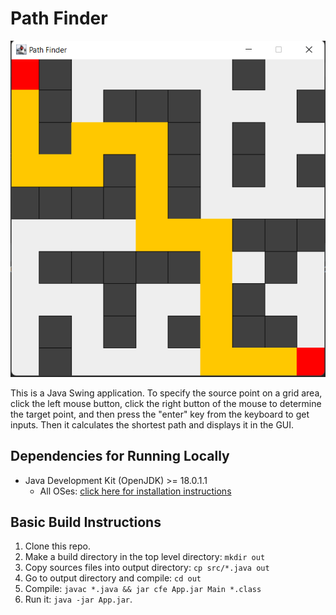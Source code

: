 # Path Finder

![Pathfinder Screenshot](res/Screenshot.png)

This is a Java Swing application. To specify the source point on a grid area, click the left mouse button, click the right button of the mouse to determine the target point, and then press the "enter" key from the keyboard to get inputs. Then it calculates the shortest path and displays it in the GUI.
## Dependencies for Running Locally
* Java Development Kit (OpenJDK) >= 18.0.1.1
    * All OSes: [click here for installation instructions](https://openjdk.java.net/install/)

## Basic Build Instructions

1. Clone this repo.
2. Make a build directory in the top level directory: `mkdir out`
3. Copy sources files into output directory: `cp src/*.java out`
4. Go to output directory and compile: `cd out`
5. Compile: `javac *.java && jar cfe App.jar Main *.class` 
6. Run it: `java -jar App.jar`.


